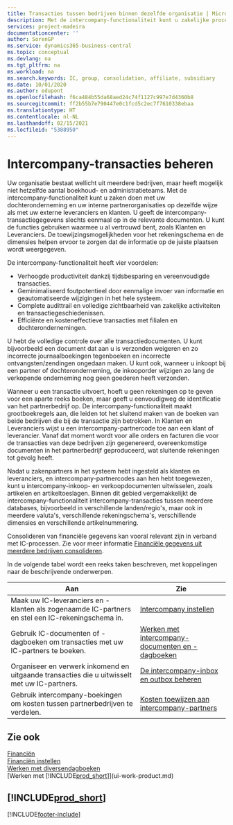 ```yaml
---
title: Transacties tussen bedrijven binnen dezelfde organisatie | Microsoft Docs
description: Met de intercompany-functionaliteit kunt u zakelijke processen en transacties tussen bedrijven binnen dezelfde organisatie vereenvoudigen.
services: project-madeira
documentationcenter: ''
author: SorenGP
ms.service: dynamics365-business-central
ms.topic: conceptual
ms.devlang: na
ms.tgt_pltfrm: na
ms.workload: na
ms.search.keywords: IC, group, consolidation, affiliate, subsidiary
ms.date: 10/01/2020
ms.author: edupont
ms.openlocfilehash: f6ca484b55da68aed24c74f1127c997e7d4360b8
ms.sourcegitcommit: ff2b55b7e790447e0c1fcd5c2ec7f7610338ebaa
ms.translationtype: HT
ms.contentlocale: nl-NL
ms.lasthandoff: 02/15/2021
ms.locfileid: "5388950"
---
```

# <a name="managing-intercompany-transactions"></a>Intercompany-transacties beheren
Uw organisatie bestaat wellicht uit meerdere bedrijven, maar heeft mogelijk niet hetzelfde aantal boekhoud- en administratieteams. Met de intercompany-functionaliteit kunt u zaken doen met uw dochteronderneming en uw interne partnerorganisaties op dezelfde wijze als met uw externe leveranciers en klanten. U geeft de intercompany-transactiegegevens slechts eenmaal op in de relevante documenten. U kunt de functies gebruiken waarmee u al vertrouwd bent, zoals Klanten en Leveranciers. De toewijzingsmogelijkheden voor het rekeningschema en de dimensies helpen ervoor te zorgen dat de informatie op de juiste plaatsen wordt weergegeven.  

De intercompany-functionaliteit heeft vier voordelen:  

- Verhoogde productiviteit dankzij tijdsbesparing en vereenvoudigde transacties.  
- Geminimaliseerd foutpotentieel door eenmalige invoer van informatie en geautomatiseerde wijzigingen in het hele systeem.  
- Complete audittrail en volledige zichtbaarheid van zakelijke activiteiten en transactiegeschiedenissen.  
- Efficiënte en kosteneffectieve transacties met filialen en dochterondernemingen.  

U hebt de volledige controle over alle transactiedocumenten. U kunt bijvoorbeeld een document dat aan u is verzonden weigeren en zo incorrecte journaalboekingen tegenboeken en incorrecte ontvangsten/zendingen ongedaan maken. U kunt ook, wanneer u inkoopt bij een partner of dochteronderneming, de inkooporder wijzigen zo lang de verkopende onderneming nog geen goederen heeft verzonden.  

Wanneer u een transactie uitvoert, hoeft u geen rekeningen op te geven voor een aparte reeks boeken, maar geeft u eenvoudigweg de identificatie van het partnerbedrijf op. De intercompany-functionaliteit maakt grootboekregels aan, die leiden tot het sluitend maken van de boeken van beide bedrijven die bij de transactie zijn betrokken. In Klanten en Leveranciers wijst u een intercompany-partnercode toe aan een klant of leverancier. Vanaf dat moment wordt voor alle orders en facturen die voor de transacties van deze bedrijven zijn gegenereerd, overeenkomstige documenten in het partnerbedrijf geproduceerd, wat sluitende rekeningen tot gevolg heeft.  

 Nadat u zakenpartners in het systeem hebt ingesteld als klanten en leveranciers, en intercompany-partnercodes aan hen hebt toegewezen, kunt u intercompany-inkoop- en verkoopdocumenten uitwisselen, zoals artikelen en artikeltoeslagen. Binnen dit gebied vergemakkelijkt de intercompany-functionaliteit intercompany-transacties tussen meerdere databases, bijvoorbeeld in verschillende landen/regio's, maar ook in meerdere valuta's, verschillende rekeningschema's, verschillende dimensies en verschillende artikelnummering.  

Consolideren van financiële gegevens kan vooral relevant zijn in verband met IC-processen. Zie voor meer informatie [Financiële gegevens uit meerdere bedrijven consolideren](finance-consolidated-company-reporting.md).

In de volgende tabel wordt een reeks taken beschreven, met koppelingen naar de beschrijvende onderwerpen.

|Aan |Zie|
|---|---|
|Maak uw IC-leveranciers en -klanten als zogenaamde IC-partners en stel een IC-rekeningschema in.|[Intercompany instellen](intercompany-how-setup.md)|
|Gebruik IC-documenten of -dagboeken om transacties met uw IC-partners te boeken.|[Werken met intercompany-documenten en -dagboeken](intercompany-how-work-documents-journals.md)|
|Organiseer en verwerk inkomend en uitgaande transacties die u uitwisselt met uw IC-partners.|[De intercompany-inbox en outbox beheren](intercompany-how-manage-intercompany-inbox.md)|
|Gebruik intercompany-boekingen om kosten tussen partnerbedrijven te verdelen.|[Kosten toewijzen aan intercompany-partners](intercompany-allocate-costs.md)|

## <a name="see-also"></a>Zie ook
[Financiën](finance.md)  
[Financiën instellen](finance-setup-finance.md)  
[Werken met diversendagboeken](ui-work-general-journals.md)  
[Werken met [!INCLUDE[prod_short](includes/prod_short.md)]](ui-work-product.md)

## [!INCLUDE[prod_short](includes/free_trial_md.md)]  


[!INCLUDE[footer-include](includes/footer-banner.md)]